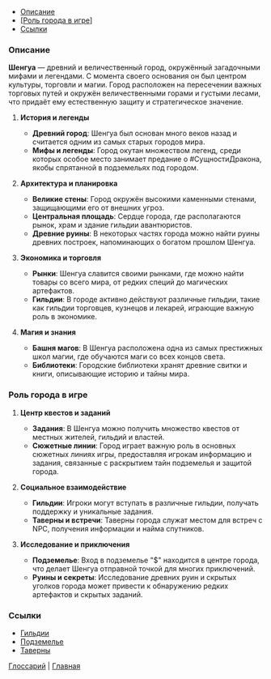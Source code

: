 - [Описание](#Описание)
- [[Роль города в игре](#Роль%20города%20в%20игре)]
- [Ссылки](#Ссылки)
### Описание

**Шенгуа** — древний и величественный город, окружённый загадочными мифами и легендами. С момента своего основания он был центром культуры, торговли и магии. Город расположен на пересечении важных торговых путей и окружён величественными горами и густыми лесами, что придаёт ему естественную защиту и стратегическое значение.

1. **История и легенды**
    
    - **Древний город**: Шенгуа был основан много веков назад и считается одним из самых старых городов мира.
    - **Мифы и легенды**: Город окутан множеством легенд, среди которых особое место занимает предание о #СущностиДракона, якобы спрятанной в подземельях под городом.
2. **Архитектура и планировка**
    
    - **Великие стены**: Город окружён высокими каменными стенами, защищающими его от внешних угроз.
    - **Центральная площадь**: Сердце города, где располагаются рынок, храм и здание гильдии авантюристов.
    - **Древние руины**: В некоторых частях города можно найти руины древних построек, напоминающих о богатом прошлом Шенгуа.
3. **Экономика и торговля**
    
    - **Рынки**: Шенгуа славится своими рынками, где можно найти товары со всего мира, от редких специй до магических артефактов.
    - **Гильдии**: В городе активно действуют различные гильдии, такие как гильдии торговцев, кузнецов и лекарей, играющие важную роль в экономике.
4. **Магия и знания**
    
    - **Башня магов**: В Шенгуа расположена одна из самых престижных школ магии, где обучаются маги со всех концов света.
    - **Библиотеки**: Городские библиотеки хранят древние свитки и книги, описывающие историю и тайны мира.

### Роль города в игре

1. **Центр квестов и заданий**
    
    - **Задания**: В Шенгуа можно получить множество квестов от местных жителей, гильдий и властей.
    - **Сюжетные линии**: Город играет важную роль в основных сюжетных линиях игры, предоставляя игрокам информацию и задания, связанные с раскрытием тайн подземелья и защитой города.
2. **Социальное взаимодействие**
    
    - **Гильдии**: Игроки могут вступать в различные гильдии, получать поддержку и уникальные задания.
    - **Таверны и встречи**: Таверны города служат местом для встреч с NPC, получения информации и найма спутников.
3. **Исследование и приключения**
    
    - **Подземелье**: Вход в подземелье "$" находится в центре города, что делает Шенгуа отправной точкой для многих приключений.
    - **Руины и секреты**: Исследование древних руин и скрытых уголков города может привести к обнаружению редких артефактов и скрытых заданий.

### Ссылки
- [Гильдии](Guilds.md)
- [Подземелье](Dungeon.md)
- [Таверны](Taverns.md)

[Глоссарий](../Glossary.md) | [Главная](../index.md) 
